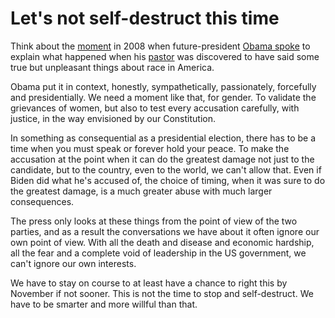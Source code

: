 # Let's not self-destruct this time
Think about the <a href="https://www.youtube.com/watch?v=pWe7wTVbLUU">moment</a> in 2008 when future-president <a href="https://en.wikipedia.org/wiki/A_More_Perfect_Union_(speech)">Obama spoke</a> to explain what happened when his <a href="https://en.wikipedia.org/wiki/Jeremiah_Wright_controversy">pastor</a> was discovered to have said some true but unpleasant things about race in America. 

Obama put it in context, honestly, sympathetically, passionately, forcefully and presidentially. We need a moment like that, for gender. To validate the grievances of women, but also to test every accusation carefully, with justice, in the way envisioned by our Constitution.

In something as consequential as a presidential election, there has to be a time when you must speak or forever hold your peace. To make the accusation at the point when it can do the greatest damage not just to the candidate, but to the country, even to the world, we can't allow that. Even if Biden did what he's accused of, the choice of timing, when it was sure to do the greatest damage, is a much greater abuse with much larger consequences. 

The press only looks at these things from the point of view of the two parties, and as a result the conversations we have about it often ignore our own point of view. With all the death and disease and economic hardship, all the fear and a complete void of leadership in the US government, we can't ignore our own interests. 

We have to stay on course to at least have a chance to right this by November if not sooner. This is not the time to stop and self-destruct. We have to be smarter and more willful than that. 

